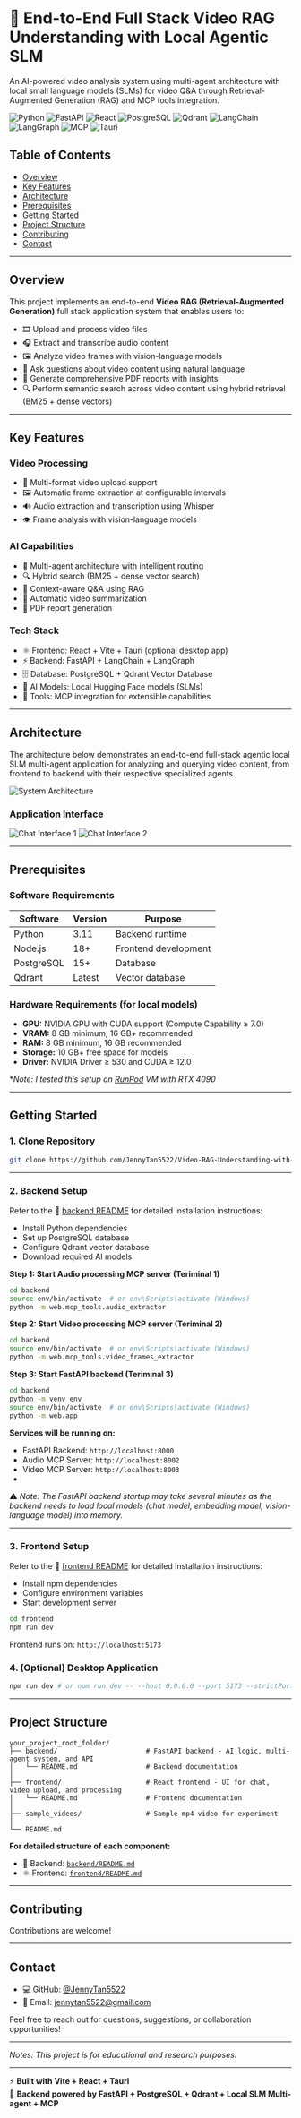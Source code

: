 # 🤖 End-to-End Full Stack Video RAG Understanding with Local Agentic SLM

An AI-powered video analysis system using multi-agent architecture with local small language models (SLMs) for video Q&A through Retrieval-Augmented Generation (RAG) and MCP tools integration.

![Python](https://img.shields.io/badge/Python-3.11-3776AB?logo=python&logoColor=white)
![FastAPI](https://img.shields.io/badge/FastAPI-009688?logo=fastapi&logoColor=white)
![React](https://img.shields.io/badge/React-19.0.0-61DAFB?logo=react)
![PostgreSQL](https://img.shields.io/badge/PostgreSQL-15+-4169E1?logo=postgresql&logoColor=white)
![Qdrant](https://img.shields.io/badge/Qdrant-DC244C?logo=qdrant&logoColor=white)
![LangChain](https://img.shields.io/badge/🦜_LangChain-1C3C3C?logo=langchain&logoColor=white)
![LangGraph](https://img.shields.io/badge/🕸️_LangGraph-FF6B6B?logoColor=white)
![MCP](https://img.shields.io/badge/🔌_MCP-000000?logoColor=white)
![Tauri](https://img.shields.io/badge/Tauri-2.0.5-FFC131?logo=tauri)

## Table of Contents

- [Overview](#overview)
- [Key Features](#key-features)
- [Architecture](#architecture)
- [Prerequisites](#prerequisites)
- [Getting Started](#getting-started)
- [Project Structure](#project-structure)
- [Contributing](#contributing)
- [Contact](#contact)

---

## Overview

This project implements an end-to-end **Video RAG (Retrieval-Augmented Generation)** full stack application system that enables users to:
- 🎞️ Upload and process video files
- 🎧 Extract and transcribe audio content
- 🖼️ Analyze video frames with vision-language models
- 💬 Ask questions about video content using natural language
- 📄 Generate comprehensive PDF reports with insights
- 🔍 Perform semantic search across video content using hybrid retrieval (BM25 + dense vectors)

---

## Key Features

### Video Processing
- 🎥 Multi-format video upload support
- 🖼️ Automatic frame extraction at configurable intervals
- 🔊 Audio extraction and transcription using Whisper
- 👁️ Frame analysis with vision-language models

### AI Capabilities
- 🤖 Multi-agent architecture with intelligent routing
- 🔍 Hybrid search (BM25 + dense vector search)
- 💬 Context-aware Q&A using RAG
- 📝 Automatic video summarization
- 📄 PDF report generation

### Tech Stack
- ⚛️ Frontend: React + Vite + Tauri (optional desktop app)
- ⚡ Backend: FastAPI + LangChain + LangGraph
- 🗄️ Database: PostgreSQL + Qdrant Vector Database
- 🤗 AI Models: Local Hugging Face models (SLMs)
- 🔌 Tools: MCP integration for extensible capabilities

---

## Architecture

The architecture below demonstrates an end-to-end full-stack agentic local SLM multi-agent application for analyzing and querying video content, from frontend to backend with their respective specialized agents.

![System Architecture](frontend/src/assets/architecture.png "End-to-End Video RAG Architecture")


### Application Interface

![Chat Interface 1](./frontend/src/assets/ui_sample1.jpg)
![Chat Interface 2](./frontend/src/assets/ui_sample2.jpg)

---

## Prerequisites

### Software Requirements

| Software | Version | Purpose |
|----------|---------|---------|
| Python | 3.11 | Backend runtime |
| Node.js | 18+ | Frontend development |
| PostgreSQL | 15+ | Database |
| Qdrant | Latest | Vector database |

### Hardware Requirements (for local models)

- **GPU:** NVIDIA GPU with CUDA support (Compute Capability ≥ 7.0)
- **VRAM:** 8 GB minimum, 16 GB+ recommended
- **RAM:** 8 GB minimum, 16 GB recommended
- **Storage:** 10 GB+ free space for models
- **Driver:** NVIDIA Driver ≥ 530 and CUDA ≥ 12.0

**Note: I tested this setup on [RunPod](https://www.runpod.io/) VM with RTX 4090*

---

## Getting Started

### 1. Clone Repository

```bash
git clone https://github.com/JennyTan5522/Video-RAG-Understanding-with-Local-LLMs.git
```

___

### 2. Backend Setup

Refer to the 📄 [backend README](backend/README.md) for detailed installation instructions:
- Install Python dependencies
- Set up PostgreSQL database
- Configure Qdrant vector database
- Download required AI models

**Step 1: Start Audio processing MCP server (Teriminal 1)**
```bash
cd backend
source env/bin/activate  # or env\Scripts\activate (Windows)
python -m web.mcp_tools.audio_extractor
```

**Step 2: Start Video processing MCP server (Teriminal 2)**
```bash
cd backend
source env/bin/activate  # or env\Scripts\activate (Windows)
python -m web.mcp_tools.video_frames_extractor
```

**Step 3: Start FastAPI backend (Teriminal 3)**
```bash
cd backend
python -m venv env
source env/bin/activate  # or env\Scripts\activate (Windows)
python -m web.app
```

**Services will be running on:**
- FastAPI Backend: `http://localhost:8000`
- Audio MCP Server: `http://localhost:8002`
- Video MCP Server: `http://localhost:8003`
- 
⚠️ *Note: The FastAPI backend startup may take several minutes as the backend needs to load local models (chat model, embedding model, vision-language model) into memory.*

___

### 3. Frontend Setup

Refer to the 📄 [frontend README](frontend/README.md) for detailed installation instructions:
- Install npm dependencies
- Configure environment variables
- Start development server

```bash
cd frontend
npm run dev
```

Frontend runs on: `http://localhost:5173`

### 4. (Optional) Desktop Application

```bash
npm run dev # or npm run dev -- --host 0.0.0.0 --port 5173 --strictPort to access from any device on your network at http://<your-ip>:5173
```

---

## Project Structure

```
your_project_root_folder/
├── backend/                      # FastAPI backend - AI logic, multi-agent system, and API
│   └── README.md                 # Backend documentation
│
├── frontend/                     # React frontend - UI for chat, video upload, and processing
│   └── README.md                 # Frontend documentation
│
├── sample_videos/                # Sample mp4 video for experiment
│
└── README.md                    
```

**For detailed structure of each component:**
- 🐍 Backend: [`backend/README.md`](backend/README.md)
- ⚛️ Frontend: [`frontend/README.md`](frontend/README.md)

---

## Contributing

Contributions are welcome! 

---

## Contact

- 💻 GitHub: [@JennyTan5522](https://github.com/JennyTan5522)
- 📧 Email: jennytan5522@gmail.com

Feel free to reach out for questions, suggestions, or collaboration opportunities!

---

*Notes: This project is for educational and research purposes.*

---

⚡ **Built with Vite + React + Tauri**  
🚀 **Backend powered by FastAPI + PostgreSQL + Qdrant + Local SLM Multi-agent + MCP**